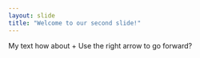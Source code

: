 ```yaml
---
layout: slide
title: "Welcome to our second slide!"
---
```

My text
how about + Use the right arrow to go forward?
